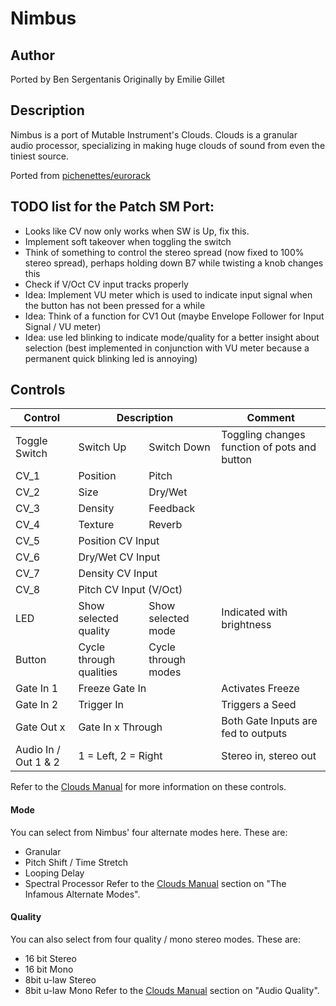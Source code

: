 # Nimbus

## Author

Ported by Ben Sergentanis
Originally by Emilie Gillet

## Description

Nimbus is a port of Mutable Instrument's Clouds. Clouds is a granular  
audio processor, specializing in making huge clouds of sound from even the tiniest source.  

Ported from [pichenettes/eurorack](https://github.com/pichenettes/eurorack)

## TODO list for the Patch SM Port:
- Looks like CV now only works when SW is Up, fix this.
- Implement soft takeover when toggling the switch
- Think of something to control the stereo spread (now fixed to 100% stereo spread), perhaps holding down B7 while twisting a knob changes this
- Check if V/Oct CV input tracks properly
- Idea: Implement VU meter which is used to indicate input signal when the button has not been pressed for a while
- Idea: Think of a function for CV1 Out (maybe Envelope Follower for Input Signal / VU meter)
- Idea: use led blinking to indicate mode/quality for a better insight about selection (best implemented in conjunction with VU meter because a permanent quick blinking led is annoying)

## Controls

<table><thead>
  <tr>
    <th>Control</th>
    <th colspan="2">Description</th>
    <th>Comment</th>
  </tr></thead>
<tbody>
  <tr>
    <td>Toggle Switch</td>
    <td>Switch Up</td>
    <td>Switch Down</td>
    <td>Toggling changes function of pots and button</td>
  </tr>
  <tr>
    <td>CV_1</td>
    <td>Position</td>
    <td>Pitch</td>
    <td></td>
  </tr>
  <tr>
    <td>CV_2</td>
    <td>Size</td>
    <td>Dry/Wet</td>
    <td></td>
  </tr>
  <tr>
    <td>CV_3</td>
    <td>Density</td>
    <td>Feedback</td>
    <td></td>
  </tr>
  <tr>
    <td>CV_4</td>
    <td>Texture</td>
    <td>Reverb</td>
    <td></td>
  </tr>
  <tr>
    <td>CV_5</td>
    <td colspan="2">Position CV Input</td>
    <td></td>
  </tr>
  <tr>
    <td>CV_6</td>
    <td colspan="2">Dry/Wet CV Input</td>
    <td></td>
  </tr>
  <tr>
    <td>CV_7</td>
    <td colspan="2">Density CV Input</td>
    <td></td>
  </tr>
  <tr>
    <td>CV_8</td>
    <td colspan="2">Pitch CV Input (V/Oct)</td>
    <td></td>
  </tr>
  <tr>
    <td>LED</td>
    <td>Show selected quality</td>
    <td>Show selected mode</td>
    <td>Indicated with brightness</td>
  </tr>
  <tr>
    <td>Button</td>
    <td>Cycle through qualities</td>
    <td>Cycle through modes</td>
    <td></td>
  </tr>
  <tr>
    <td>Gate In 1</td>
    <td colspan="2">Freeze Gate In</td>
    <td>Activates Freeze</td>
  </tr>
  <tr>
    <td>Gate In 2</td>
    <td colspan="2">Trigger In</td>
    <td>Triggers a Seed</td>
  </tr>
  <tr>
    <td>Gate Out x</td>
    <td colspan="2">Gate In x Through</td>
    <td>Both Gate Inputs are fed to outputs</td>
  </tr>
  <tr>
    <td>Audio In / Out 1 &amp; 2</td>
    <td colspan="2">1 = Left, 2 = Right</td>
    <td>Stereo in, stereo out</td>
  </tr>
</tbody></table>

Refer to the [Clouds Manual](https://mutable-instruments.net/modules/clouds/manual/) for more information on these controls.

#### Mode
You can select from Nimbus' four alternate modes here. These are:
- Granular
- Pitch Shift / Time Stretch
- Looping Delay
- Spectral Processor
Refer to the [Clouds Manual](https://mutable-instruments.net/modules/clouds/manual/) section on "The Infamous Alternate Modes".  

#### Quality
You can also select from four quality / mono stereo modes. These are:
- 16 bit Stereo
- 16 bit Mono
- 8bit u-law Stereo
- 8bit u-law Mono
Refer to the [Clouds Manual](https://mutable-instruments.net/modules/clouds/manual/) section on "Audio Quality".  
